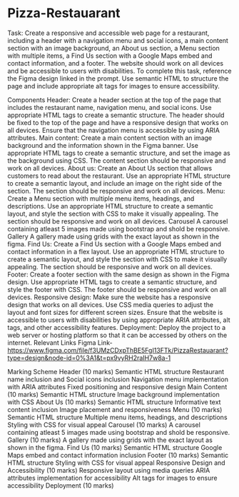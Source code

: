 # Pizza-Restauarant
Task:
Create a responsive and accessible web page for a restaurant, including a header with a navigation menu and social icons, a main content section with an image background, an About us section, a Menu section with multiple items, a Find Us section with a Google Maps embed and contact information, and a footer. The website should work on all devices and be accessible to users with disabilities.
To complete this task, reference the Figma design linked in the prompt. Use semantic HTML to structure the page and include appropriate alt tags for images to ensure accessibility.

Components
Header:
Create a header section at the top of the page that includes the restaurant name, navigation menu, and social icons. Use appropriate HTML tags to create a semantic structure. The header should be fixed to the top of the page and have a responsive design that works on all devices. Ensure that the navigation menu is accessible by using ARIA attributes.
Main content:
Create a main content section with an image background and the information shown in the Figma banner. Use appropriate HTML tags to create a semantic structure, and set the image as the background using CSS. The content section should be responsive and work on all devices.
About us:
Create an About Us section that allows customers to read about the restaurant. Use an appropriate HTML structure to create a semantic layout, and include an image on the right side of the section. The section should be responsive and work on all devices.
Menu:
Create a Menu section with multiple menu items, headings, and descriptions. Use an appropriate HTML structure to create a semantic layout, and style the section with CSS to make it visually appealing. The section should be responsive and work on all devices.
Carousel
A carousel containing atleast 5 images made using bootstrap and shold be responsive.
Gallery
A gallery made using grids with the exact layout as shown in the figma.
Find Us:
Create a Find Us section with a Google Maps embed and contact information in a flex layout. Use an appropriate HTML structure to create a semantic layout, and style the section with CSS to make it visually appealing. The section should be responsive and work on all devices.
Footer:
Create a footer section with the same design as shown in the Figma design. Use appropriate HTML tags to create a semantic structure, and style the footer with CSS. The footer should be responsive and work on all devices.
Responsive design:
Make sure the website has a responsive design that works on all devices. Use CSS media queries to adjust the layout and font sizes for different screen sizes. Ensure that the website is accessible to users with disabilities by using appropriate ARIA attributes, alt tags, and other accessibility features.
Deployment:
Deploy the project to a web server or hosting platform so that it can be accessed by others on the internet.
Relevant Links
Figma Link- https://www.figma.com/file/f3UMzCDxpThBE5FgI13FTk/PizzaRestauarant?type=design&node-id=0%3A1&t=px9vyRH2raIH7w8a-1

Marking Scheme
Header (10 marks)
Semantic HTML structure
Restaurant name inclusion and Social icons inclusion
Navigation menu implementation with ARIA attributes
Fixed positioning and responsive design
Main Content (10 marks)
Semantic HTML structure
Image background implementation with CSS
About Us (10 marks)
Semantic HTML structure
Informative text content inclusion
Image placement and responsiveness
Menu (10 marks)
Semantic HTML structure
Multiple menu items, headings, and descriptions
Styling with CSS for visual appeal
Carousel (10 marks)
A carousel containing atleast 5 images made using bootstrap and shold be responsive.
Gallery (10 marks)
A gallery made using grids with the exact layout as shown in the figma.
Find Us (10 marks)
Semantic HTML structure
Google Maps embed and contact information inclusion
Footer (10 marks)
Semantic HTML structure
Styling with CSS for visual appeal
Responsive Design and Accessibility (10 marks)
Responsive layout using media queries
ARIA attributes implementation for accessibility
Alt tags for images to ensure accessibility
Deployment (10 marks)